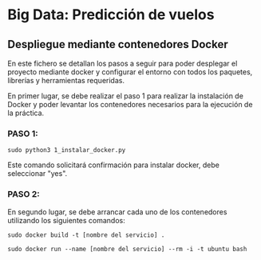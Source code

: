 # Big Data: Predicción de vuelos
## Despliegue mediante contenedores Docker

En este fichero se detallan los pasos a seguir para poder desplegar el proyecto mediante docker y configurar el entorno con todos los paquetes, librerías y herramientas requeridas.

En primer lugar, se debe realizar el paso 1 para realizar la instalación de Docker y poder levantar los contenedores necesarios para la ejecución de la práctica.

### PASO 1:
```
sudo python3 1_instalar_docker.py
```
Este comando solicitará confirmación para instalar docker, debe seleccionar "yes".

### PASO 2:

En segundo lugar, se debe arrancar cada uno de los contenedores utilizando los siguientes comandos:
```
sudo docker build -t [nombre del servicio] .
```
```
sudo docker run --name [nombre del servicio] --rm -i -t ubuntu bash
```
